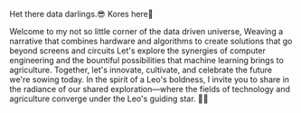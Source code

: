 Het there data darlings.😎 Kores here🤠

Welcome to my not so little corner of the data driven universe, Weaving a narrative that combines hardware and algorithms to create solutions that go beyond screens and circuits
Let's explore the synergies of computer engineering and the bountiful possibilities that machine learning brings to agriculture. Together, let's innovate, cultivate, and celebrate the future we're sowing today.
In the spirit of a Leo's boldness, I invite you to share in the radiance of our shared exploration—where the fields of technology and agriculture converge under the Leo's guiding star. 🌟🌾

<!--
**Nkoidila/Nkoidila** is a ✨ _special_ ✨ repository because its `README.md` (this file) appears on your GitHub profile.

Here are some ideas to get you started:

- 🔭 I’m currently working on ...
- 🌱 I’m currently learning ...
- 👯 I’m looking to collaborate on ...
- 🤔 I’m looking for help with ...
- 💬 Ask me about ...
- 📫 How to reach me: ...
- 😄 Pronouns: ...
- ⚡ Fun fact: ...
-->
